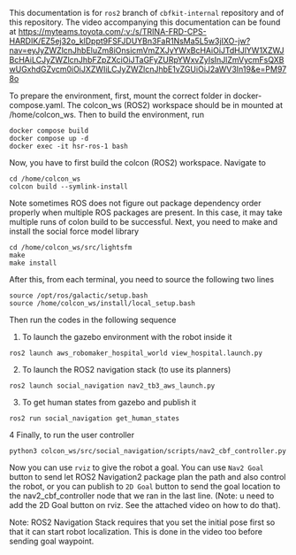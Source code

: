 This documentation is for `ros2` branch of `cbfkit-internal` repository and of this repository. The video accompanying this documentation can be found at 
https://myteams.toyota.com/:v:/s/TRINA-FRD-CPS-HARDIK/EZ5ej32o_klDppt9FSFJDUYBn3FaR1NsMa5L5w3jIXO-jw?nav=eyJyZWZlcnJhbEluZm8iOnsicmVmZXJyYWxBcHAiOiJTdHJlYW1XZWJBcHAiLCJyZWZlcnJhbFZpZXciOiJTaGFyZURpYWxvZyIsInJlZmVycmFsQXBwUGxhdGZvcm0iOiJXZWIiLCJyZWZlcnJhbE1vZGUiOiJ2aWV3In19&e=PM978o

To prepare the environment, first, mount the correct folder in docker-compose.yaml. The colcon_ws (ROS2) workspace should be in mounted at /home/colcon_ws. Then to build the environment, run
```
docker compose build
docker compose up -d
docker exec -it hsr-ros-1 bash
```

Now, you have to first build the colcon (ROS2) workspace. Navigate to
```
cd /home/colcon_ws
colcon build --symlink-install
```
Note sometimes ROS does not figure out package dependency order properly when multiple ROS packages are present. In this case, it may take multiple runs of colon build to be successful. Next, you need to make and install the social force model library
```
cd /home/colcon_ws/src/lightsfm
make
make install
```

After this, from each terminal, you need to source the following two lines
```
source /opt/ros/galactic/setup.bash
source /home/colcon_ws/install/local_setup.bash
```

Then run the codes in the following sequence

1. To launch the gazebo environment with the robot inside it

```
ros2 launch aws_robomaker_hospital_world view_hospital.launch.py 
```

2. To launch the ROS2 navigation stack (to use its planners)
```
ros2 launch social_navigation nav2_tb3_aws_launch.py
```

3. To get human states from gazebo and publish it
```
ros2 run social_navigation get_human_states 

```

4 Finally, to run the user controller
```
python3 colcon_ws/src/social_navigation/scripts/nav2_cbf_controller.py
```

Now you can use `rviz` to give the robot a goal. You can use `Nav2 Goal` button to send let ROS2 Navigation2 package plan the path and also control the robot, or you can publish to `2D Goal` button to send the goal location to the nav2_cbf_controller node that we ran in the last line. (Note: u need to add the 2D Goal button on rviz. See the attached video on how to do that).

Note: ROS2 Navigation Stack requires that you set the initial pose first so that it can start robot localization. This is done in the video too before sending goal waypoint.
